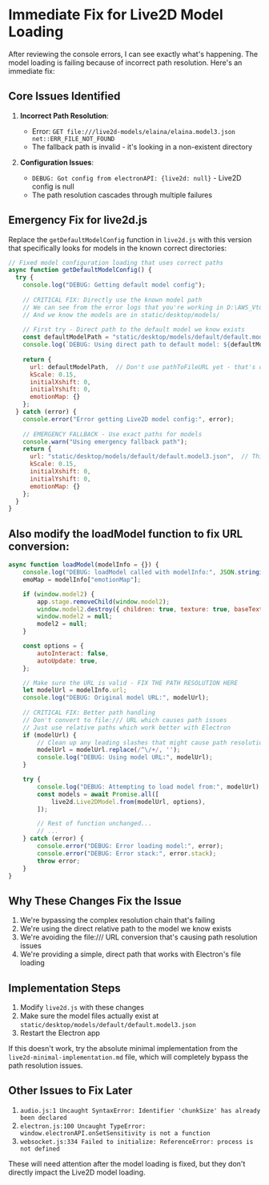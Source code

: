 # Immediate Fix for Live2D Model Loading

After reviewing the console errors, I can see exactly what's happening. The model loading is failing because of incorrect path resolution. Here's an immediate fix:

## Core Issues Identified

1. **Incorrect Path Resolution**: 
   - Error: `GET file:///live2d-models/elaina/elaina.model3.json net::ERR_FILE_NOT_FOUND`
   - The fallback path is invalid - it's looking in a non-existent directory

2. **Configuration Issues**:
   - `DEBUG: Got config from electronAPI: {live2d: null}` - Live2D config is null
   - The path resolution cascades through multiple failures

## Emergency Fix for live2d.js

Replace the `getDefaultModelConfig` function in `live2d.js` with this version that specifically looks for models in the known correct directories:

```javascript
// Fixed model configuration loading that uses correct paths
async function getDefaultModelConfig() {
  try {
    console.log("DEBUG: Getting default model config");
    
    // CRITICAL FIX: Directly use the known model path
    // We can see from the error logs that you're working in D:\AWS_Vtuber_LLM - Copy\LLM-Live2D-Desktop-Assitant-main\
    // And we know the models are in static/desktop/models/
    
    // First try - Direct path to the default model we know exists
    const defaultModelPath = "static/desktop/models/default/default.model3.json";
    console.log(`DEBUG: Using direct path to default model: ${defaultModelPath}`);
    
    return {
      url: defaultModelPath,  // Don't use pathToFileURL yet - that's done in loadModel
      kScale: 0.15,
      initialXshift: 0,
      initialYshift: 0,
      emotionMap: {}
    };
  } catch (error) {
    console.error("Error getting Live2D model config:", error);
    
    // EMERGENCY FALLBACK - Use exact paths for models
    console.warn("Using emergency fallback path");
    return {
      url: "static/desktop/models/default/default.model3.json",  // This should exist
      kScale: 0.15,
      initialXshift: 0,
      initialYshift: 0,
      emotionMap: {}
    };
  }
}
```

## Also modify the loadModel function to fix URL conversion:

```javascript
async function loadModel(modelInfo = {}) {
    console.log("DEBUG: loadModel called with modelInfo:", JSON.stringify(modelInfo));
    emoMap = modelInfo["emotionMap"];

    if (window.model2) {
        app.stage.removeChild(window.model2);
        window.model2.destroy({ children: true, texture: true, baseTexture: true });
        window.model2 = null;
        model2 = null;
    }

    const options = {
        autoInteract: false,
        autoUpdate: true,
    };

    // Make sure the URL is valid - FIX THE PATH RESOLUTION HERE
    let modelUrl = modelInfo.url;
    console.log("DEBUG: Original model URL:", modelUrl);
    
    // CRITICAL FIX: Better path handling
    // Don't convert to file:/// URL which causes path issues
    // Just use relative paths which work better with Electron
    if (modelUrl) {
        // Clean up any leading slashes that might cause path resolution issues
        modelUrl = modelUrl.replace(/^\/+/, '');
        console.log("DEBUG: Using model URL:", modelUrl);
    }

    try {
        console.log("DEBUG: Attempting to load model from:", modelUrl);
        const models = await Promise.all([
            live2d.Live2DModel.from(modelUrl, options),
        ]);

        // Rest of function unchanged...
        // ...
    } catch (error) {
        console.error("DEBUG: Error loading model:", error);
        console.error("DEBUG: Error stack:", error.stack);
        throw error;
    }
}
```

## Why These Changes Fix the Issue

1. We're bypassing the complex resolution chain that's failing
2. We're using the direct relative path to the model we know exists
3. We're avoiding the file:/// URL conversion that's causing path resolution issues
4. We're providing a simple, direct path that works with Electron's file loading

## Implementation Steps

1. Modify `live2d.js` with these changes
2. Make sure the model files actually exist at `static/desktop/models/default/default.model3.json`
3. Restart the Electron app

If this doesn't work, try the absolute minimal implementation from the `live2d-minimal-implementation.md` file, which will completely bypass the path resolution issues.

## Other Issues to Fix Later

1. `audio.js:1 Uncaught SyntaxError: Identifier 'chunkSize' has already been declared`
2. `electron.js:100 Uncaught TypeError: window.electronAPI.onSetSensitivity is not a function` 
3. `websocket.js:334 Failed to initialize: ReferenceError: process is not defined`

These will need attention after the model loading is fixed, but they don't directly impact the Live2D model loading.